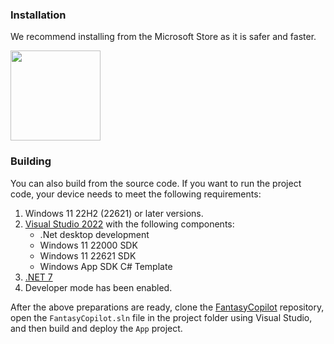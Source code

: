 ### Installation

We recommend installing from the Microsoft Store as it is safer and faster.

<p align="left">
  <a title="Get from Microsoft Store" href="https://www.microsoft.com/store/apps/9NB0NB3MLQTM?launch=true&mode=full" target="_blank">
    <picture>
      <source srcset="https://get.microsoft.com/images/en-US%20light.svg" media="(prefers-color-scheme: dark)" />
      <source srcset="https://get.microsoft.com/images/en-US%20dark.svg" media="(prefers-color-scheme: light), (prefers-color-scheme: no-preference)" />
      <img src="https://get.microsoft.com/images/en-US%20dark.svg" width=144 />
    </picture>
  </a>
</p>

### Building

You can also build from the source code. If you want to run the project code, your device needs to meet the following requirements:

1. Windows 11 22H2 (22621) or later versions. 
2. [Visual Studio 2022](https://visualstudio.microsoft.com/vs) with the following components: 
   - .Net desktop development 
   - Windows 11 22000 SDK 
   - Windows 11 22621 SDK 
   - Windows App SDK C# Template 
3. [.NET 7](https://dotnet.microsoft.com/en-us/download) 
4. Developer mode has been enabled.

After the above preparations are ready, clone the [FantasyCopilot](https://github.com/Richasy/FantasyCopilot) repository, open the `FantasyCopilot.sln` file in the project folder using Visual Studio, and then build and deploy the `App` project.